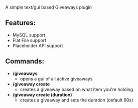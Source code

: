 A simple text/gui based Giveaways plugin

## Features:
- MySQL support
- Flat File support
- Placeholder API support

## Commands:
- **/giveaways**
  - opens a gui of all active giveaways
- **/giveaway create**
  - creates a giveaway based on what item you're holding
- **/giveaway create (duration)**
  - creates a giveaway and sets the duration (default 60s)
